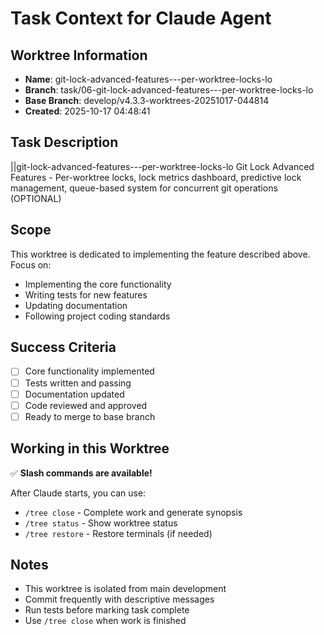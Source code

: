 # Task Context for Claude Agent

## Worktree Information
- **Name**: git-lock-advanced-features---per-worktree-locks-lo
- **Branch**: task/06-git-lock-advanced-features---per-worktree-locks-lo
- **Base Branch**: develop/v4.3.3-worktrees-20251017-044814
- **Created**: 2025-10-17 04:48:41

## Task Description

||git-lock-advanced-features---per-worktree-locks-lo Git Lock Advanced Features - Per-worktree locks, lock metrics dashboard, predictive lock management, queue-based system for concurrent git operations (OPTIONAL)

## Scope

This worktree is dedicated to implementing the feature described above. Focus on:
- Implementing the core functionality
- Writing tests for new features
- Updating documentation
- Following project coding standards

## Success Criteria

- [ ] Core functionality implemented
- [ ] Tests written and passing
- [ ] Documentation updated
- [ ] Code reviewed and approved
- [ ] Ready to merge to base branch

## Working in this Worktree

✅ **Slash commands are available!**

After Claude starts, you can use:
- `/tree close` - Complete work and generate synopsis
- `/tree status` - Show worktree status
- `/tree restore` - Restore terminals (if needed)

## Notes

- This worktree is isolated from main development
- Commit frequently with descriptive messages
- Run tests before marking task complete
- Use `/tree close` when work is finished
